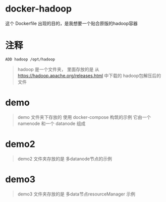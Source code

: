 # docker-hadoop
这个 Dockerfile 出现的目的，是我想要一个贴合原版的hadoop容器
# 注释
```
ADD hadoop /opt/hadoop
```
> hadoop 是一个文件夹， 里面存放的是 从 https://hadoop.apache.org/releases.html 中下载的 hadoop包解压后的文件

# demo
> demo 文件夹下存放的 使用 docker-compose 构筑的示例
> 它由一个 namenode 和一个 datanode 组成
>
# demo2
> demo2 文件夹存放的是 多datanode节点的示例

# demo3
> demo3 文件夹存放的是 多data节点resourceManager 示例